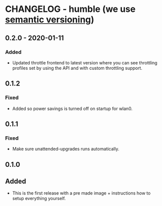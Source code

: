 # CHANGELOG - humble (we use [semantic versioning](https://semver.org))

## 0.2.0 - 2020-01-11
### Added
* Updated throttle frontend to latest version where you can see throttling profiles set by using the API and with custom throttling support.
## 0.1.2
### Fixed
* Added so power savings is turned off on startup for wlan0.
## 0.1.1
### Fixed
* Make sure unattended-upgrades runs automatically. 

## 0.1.0
## Added
* This is the first release with a pre made image + instructions how to setup everything yourself.